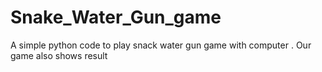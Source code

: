 # Snake_Water_Gun_game
A simple python code to play snack water gun game with computer . Our game also shows result 
